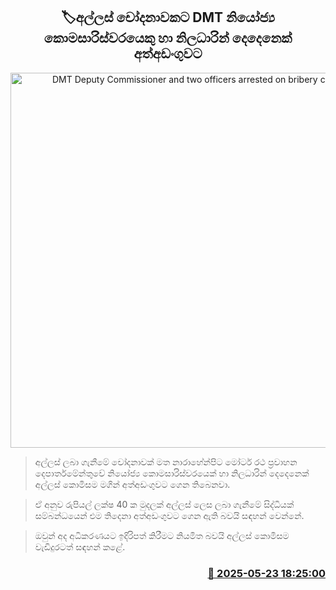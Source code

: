 <p align='center'><b><h2 align='center' title='DMT Deputy Commissioner and two officers arrested on bribery charges'>🏷අල්ලස් චෝදනාවකට DMT නියෝජ්‍ය කොමසාරිස්වරයෙකු හා නිලධාරින් දෙදෙනෙක් අත්අඩංගුවට</h2></b></p>
<p align='center'><img src='https://helakuru.sgp1.cdn.digitaloceanspaces.com/esana/images/lib/arrested2[1].jpg' width='600' alt='DMT Deputy Commissioner and two officers arrested on bribery charges'></p>

> අල්ලස් ලබා ගැනීමේ චෝදනාවක් මත නාරාහේන්පිට මෝටර් රථ ප්‍රවාහන දෙපාර්තමේන්තුවේ නියෝජ්‍ය කොමසාරිස්වරයෙක් හා නිලධාරින් දෙදෙනෙක් අල්ලස් කොමිසම මගින් අත්අඩංගුවට ගෙන තිබෙනවා.

> ඒ අනුව රුපියල් ලක්ෂ 40 ක මුදලක් අල්ලස් ලෙස ලබා ගැනීමේ සිද්ධියක් සම්බන්ධයෙන් එම තිදෙනා අත්අඩංගුවට ගෙන ඇති බවයි සඳහන් වෙන්නේ.

> ඔවුන් අද අධිකරණයට ඉදිරිපත් කිරීමට නියමිත බවයි අල්ලස් ‍කොමිසම වැඩිදුරටත් සඳහන් කළේ.



<h3 align='right'><a href='https://www.helakuru.lk/esana/p/110392/'>📅 2025-05-23 18:25:00</a></h3>

